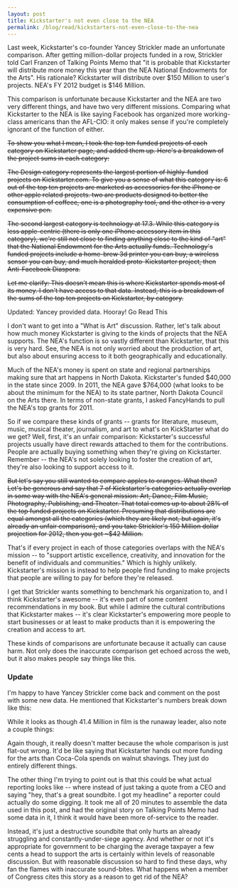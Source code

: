 ```yaml
---
layout: post
title: Kickstarter's not even close to the NEA
permalink: /blog/read/kickstarters-not-even-close-to-the-nea
---
```

Last week, Kickstarter's co-founder Yancey Strickler made an unfortunate comparison. After getting million-dollar projects funded in a row, Strickler told Carl Franzen of Talking Points Memo that "it is probable that Kickstarter will distribute more money this year than the NEA National Endowments for the Arts". His rationale? Kickstarter will distribute over $150 Million to user's projects. NEA's FY 2012 budget is $146 Million.

This comparison is unfortunate because Kickstarter and the NEA are two very different things, and have two very different missions. Comparing what Kickstarter to the NEA is like saying Facebook has organized more working-class americans than the AFL-CIO: it only makes sense if you're completely ignorant of the function of either.

<s>To show you what I mean, I took the top ten funded projects of each category on Kickstarter page, and added them up. Here's a breakdown of the project sums in each category:</s>

<s>The Design category represents the largest portion of highly-funded projects on Kickstarter.com. To give you a sense of what this category is: 6 out of the top ten projects are marketed as accessories for the iPhone or other apple related projects. two are products designed to better the consumption of coffeee, one is a photography tool, and the other is a very expensive pen.</s>

<s>The second largest category is technology at 17.3. While this category is less apple-centric (there is only one iPhone accessory item in this category), we're still not close to finding anything close to the kind of "art" that the National Endowment for the Arts actually funds. Technology's funded projects include a home-brew 3d printer you can buy, a wireless sensor you can buy, and much heralded proto-Kickstarter project, then Anti-Facebook Diaspora.</s>

<s>Let me clarify: This doesn't mean this is where Kickstarter spends most of its money. I don't have access to that data. Instead, this is a breakdown of the sums of the top ten projects on Kickstarter, by category.</s>

Updated: Yancey provided data. Hooray! Go Read This

I don't want to get into a "What is Art" discussion. Rather, let's talk about how much money Kickstarter is giving to the kinds of projects that the NEA supports. The NEA's function is so vastly different than Kickstarter, that this is very hard. See, the NEA is not only worried about the production of art, but also about ensuring access to it both geographically and educationally.

Much of the NEA's money is spent on state and regional partnerships making sure that art happens in North Dakota. Kickstarter's funded $40,000 in the state since 2009. In 2011, the NEA gave $764,000 (what looks to be about the minimum for the NEA) to its state partner, North Dakota Council on the Arts there. In terms of non-state grants, I asked FancyHands to pull the NEA's top grants for 2011.

So if we compare these kinds of grants -- grants for literature, museum, music, musical theater, journalism, and art to what's on KickStarter what do we get? Well, first, it's an unfair comparison: Kickstarter's successful projects usually have direct rewards attached to them for the contributions. People are actually buying something when they're giving on Kickstarter. Remember -- the NEA's not solely looking to foster the creation of art, they're also looking to support access to it.

<s>But let's say you still wanted to compare apples to oranges. What then? Let's be generous and say that 7 of Kickstarter's categories actually overlap in some way with the NEA's general mission: Art, Dance, Film Music, Photography, Publishing, and Theater. That total comes up to about 28% of the top funded projects on Kickstarter. Presuming that distributions are equal amongst all the categories (which they are likely not, but again, it's already an unfair comparison), and you take Strickler's 150 Million dollar projection for 2012, then you get ~$42 Million. </s>

That's if every project in each of those categories overlaps with the NEA's mission -- to "support artistic excellence, creativity, and innovation for the benefit of individuals and communities." Which is highly unlikely. Kickstarter's mission is instead to help people find funding to make projects that people are willing to pay for before they're released.

I get that Strickler wants something to benchmark his organization to, and I think Kickstarter's awesome -- it's even part of some content recommendations in my book. But while I admire the cultural contributions that Kickstarter makes -- it's clear Kickstarter's empowering more people to start businesses or at least to make products than it is empowering the creation and access to art.

These kinds of comparisons are unfortunate because it actually can cause harm. Not only does the inaccurate comparison get echoed across the web, but it also makes people say things like this.

### Update

I'm happy to have Yancey Strickler come back and comment on the post with some new data. He mentioned that Kickstarter's numbers break down like this:

While it looks as though 41.4 Million in film is the runaway leader, also note a couple things:

Again though, it really doesn't matter because the whole comparison is just flat-out wrong. It'd be like saying that Kickstarter hands out more funding for the arts than Coca-Cola spends on walnut shavings. They just do entirely different things.

The other thing I'm trying to point out is that this could be what actual reporting looks like -- where instead of just taking a quote from a CEO and saying "hey, that's a great soundbite. I got my headline" a reporter could actually do some digging. It took me all of 20 minutes to assemble the data used in this post, and had the original story on Talking Points Memo had some data in it, I think it would have been more of-service to the reader.

Instead, it's just a destructive soundbite that only hurts an already struggling and constantly-under-siege agency. And whether or not it's appropriate for government to be charging the average taxpayer a few cents a head to support the arts is certainly within levels of reasonable discussion. But with reasonable discussion so hard to find these days, why fan the flames with inaccurate sound-bites. What happens when a member of Congress cites this story as a reason to get rid of the NEA?
